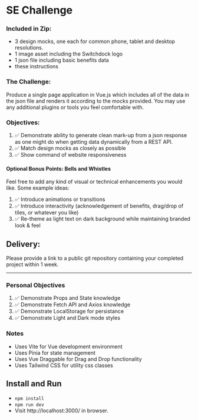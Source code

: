 # SE Challenge

### Included in Zip:
- 3 design mocks, one each for common phone, tablet and desktop resolutions.
- 1 image asset including the Switchdock logo
- 1 json file including basic benefits data
- these instructions

### The Challenge:
Produce a single page application in Vue.js which includes all of the data in the json file and renders it according to the mocks provided. You may use any additional plugins or tools you feel comfortable with.

### Objectives:
1. ✅ Demonstrate ability to generate clean mark-up from a json response as one might do when getting data dynamically from a REST API.
2. ✅ Match design mocks as closely as possible
3. ✅ Show command of website responsiveness

#### Optional Bonus Points: Bells and Whistles
Feel free to add any kind of visual or technical enhancements you would like.
Some example ideas:
1. ✅ Introduce animations or transitions
2. ✅ Introduce interactivity (acknowledgement of benefits, drag/drop of tiles, or whatever you like)
3. ✅ Re-theme as light text on dark background while maintaining branded look & feel

## Delivery:
Please provide a link to a public git repository containing your completed project within 1 week. 

---

### Personal Objectives
1. ✅ Demonstrate Props and State knowledge
2. ✅ Demonstrate Fetch API and Axios knowledge
3. ✅ Demonstrate LocalStorage for persistance
4. ✅ Demonstrate Light and Dark mode styles

### Notes
- Uses Vite for Vue development environment
- Uses Pinia for state management
- Uses Vue Draggable for Drag and Drop functionality
- Uses Tailwind CSS for utility css classes

## Install and Run
- `npm install`
- `npm run dev`
- Visit http://localhost:3000/ in browser.